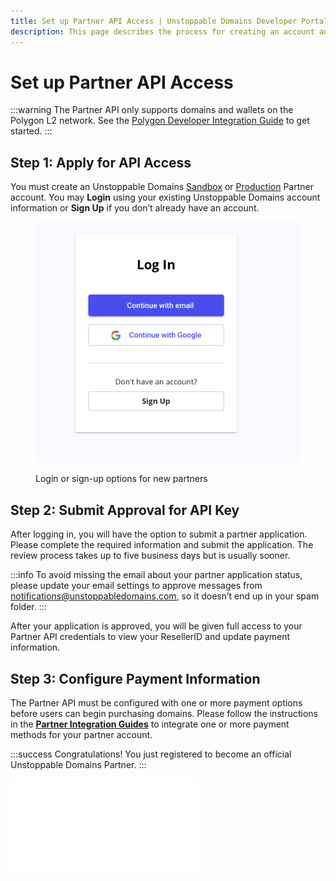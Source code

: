 ```yaml
---
title: Set up Partner API Access | Unstoppable Domains Developer Portal
description: This page describes the process for creating an account and applying to become an authorized partner for Unstoppable Domains.
---
```


# Set up Partner API Access

:::warning
The Partner API only supports domains and wallets on the Polygon L2 network. See the [Polygon Developer Integration Guide](/polygon/polygon-migration-guide.md) to get started.
:::

## Step 1: Apply for API Access

You must create an Unstoppable Domains [Sandbox](https://www.ud-sandbox.com/partner-api-dashboard) or [Production](https://unstoppabledomains.com/partner-api-dashboard) Partner account. You may **Login** using your existing Unstoppable Domains account information or **Sign Up** if you don’t already have an account.

<figure>

![Login or sign-up options for new partners](/images/1.png '#width=60%;')

<figcaption>Login or sign-up options for new partners</figcaption>
</figure>

## Step 2: Submit Approval for API Key

After logging in, you will have the option to submit a partner application. Please complete the required information and submit the application. The review process takes up to five business days but is usually sooner.

:::info
To avoid missing the email about your partner application status, please update your email settings to approve messages from [notifications@unstoppabledomains.com](mailto:notifications@unstoppabledomains.com), so it doesn’t end up in your spam folder.
:::

After your application is approved, you will be given full access to your Partner API credentials to view your ResellerID and update payment information.

## Step 3: Configure Payment Information

The Partner API must be configured with one or more payment options before users can begin purchasing domains. Please follow the instructions in the **[Partner Integration Guides](integration-paths.md)** to integrate one or more payment methods for your partner account.

:::success Congratulations!
You just registered to become an official Unstoppable Domains Partner.
:::

<embed src="/snippets/_partner-survey-embed.md" />
